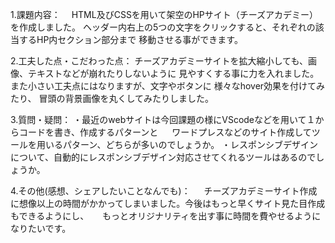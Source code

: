1.課題内容： 
　HTML及びCSSを用いて架空のHPサイト（チーズアカデミー）を作成しました。 
  ヘッダー内右上の5つの文字をクリックすると、それぞれの該当するHP内セクション部分まで 
  移動させる事ができます。

2.工夫した点・こだわった点： 
 チーズアカデミーサイトを拡大縮小しても、画像、テキストなどが崩れたりしないように 
 見やすくする事に力を入れました。 また小さい工夫点にはなりますが、文字やボタンに
 様々なhover効果を付けてみたり、 冒頭の背景画像を丸くしてみたりしました。

3.質問・疑問： 
・最近のwebサイトは今回課題の様にVScodeなどを用いて１からコードを書き、作成するパターンと 　
 ワードプレスなどのサイト作成してツールを用いるパターン、どちらが多いのでしょうか。 
・レスポンシブデザインについて、自動的にレスポンシブデザイン対応させてくれるツールはあるのでしょうか。

4.その他(感想、シェアしたいことなんでも)： 　
 チーズアカデミーサイト作成に想像以上の時間がかかってしまいました。今後はもっと早くサイト見た目作成もできるようにし、 　
 もっとオリジナリティを出す事に時間を費やせるようになりたいです。
